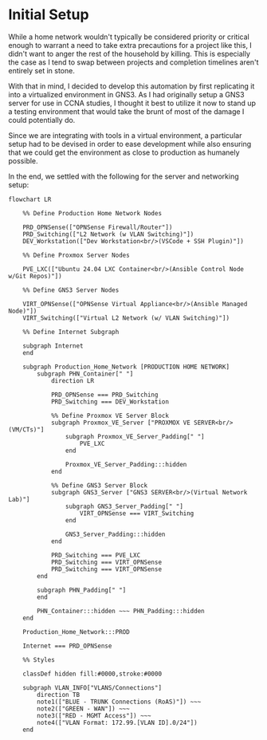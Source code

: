 # Initial Setup

While a home network wouldn't typically be considered priority or critical enough to warrant a need to take extra precautions for a project like this, I didn't want to anger the rest of the household by killing. This is especially the case as I tend to swap between projects and completion timelines aren't entirely set in stone.

With that in mind, I decided to develop this automation by first replicating it into a virtualized environment in GNS3. As I had originally setup a GNS3 server for use in CCNA studies, I thought it best to utilize it now to stand up a testing environment that would take the brunt of most of the damage I could potentially do.

Since we are integrating with tools in a virtual environment, a particular setup had to be devised in order to ease development while also ensuring that we could get the 
environment as close to production as humanely possible.

In the end, we settled with the following for the server and networking setup:

``` mermaid
flowchart LR

    %% Define Production Home Network Nodes

    PRD_OPNSense(["OPNSense Firewall/Router"])
    PRD_Switching(["L2 Network (w VLAN Switching)"])
    DEV_Workstation(["Dev Workstation<br/>(VSCode + SSH Plugin)"])

    %% Define Proxmox Server Nodes

    PVE_LXC(["Ubuntu 24.04 LXC Container<br/>(Ansible Control Node w/Git Repos)"])

    %% Define GNS3 Server Nodes

    VIRT_OPNSense(["OPNSense Virtual Appliance<br/>(Ansible Managed Node)"])
    VIRT_Switching(["Virtual L2 Network (w/ VLAN Switching)"])

    %% Define Internet Subgraph
    
    subgraph Internet
    end
    
    subgraph Production_Home_Network [PRODUCTION HOME NETWORK]
        subgraph PHN_Container[" "]
            direction LR
            
            PRD_OPNSense === PRD_Switching
            PRD_Switching === DEV_Workstation
            
            %% Define Proxmox VE Server Block
            subgraph Proxmox_VE_Server ["PROXMOX VE SERVER<br/>(VM/CTs)"]
                subgraph Proxmox_VE_Server_Padding[" "]
                    PVE_LXC
                end

                Proxmox_VE_Server_Padding:::hidden
            end

            %% Define GNS3 Server Block
            subgraph GNS3_Server ["GNS3 SERVER<br/>(Virtual Network Lab)"]
                subgraph GNS3_Server_Padding[" "]
                    VIRT_OPNSense === VIRT_Switching
                end

                GNS3_Server_Padding:::hidden
            end

            PRD_Switching === PVE_LXC
            PRD_Switching === VIRT_OPNSense
            PRD_Switching === VIRT_OPNSense
        end

        subgraph PHN_Padding[" "]
        end

        PHN_Container:::hidden ~~~ PHN_Padding:::hidden
    end

    Production_Home_Network:::PROD

    Internet === PRD_OPNSense

    %% Styles

    classDef hidden fill:#0000,stroke:#0000

    subgraph VLAN_INFO["VLANS/Connections"]
        direction TB
        note1(["BLUE - TRUNK Connections (RoAS)"]) ~~~
        note2(["GREEN - WAN"]) ~~~
        note3(["RED - MGMT Access"]) ~~~
        note4(["VLAN Format: 172.99.[VLAN ID].0/24"])
    end
```